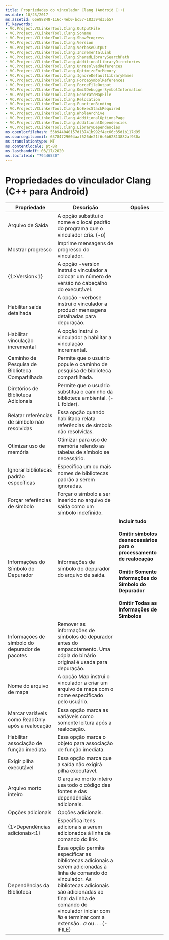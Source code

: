 ```yaml
---
title: Propriedades do vinculador Clang (Android C++)
ms.date: 10/23/2017
ms.assetid: 66e88848-116c-4eb0-bc57-183394d35b57
f1_keywords:
- VC.Project.VCLinkerTool.Clang.OutputFile
- VC.Project.VCLinkerTool.Clang.Soname
- VC.Project.VCLinkerTool.Clang.ShowProgress
- VC.Project.VCLinkerTool.Clang.Version
- VC.Project.VCLinkerTool.Clang.VerboseOutput
- VC.Project.VCLinkerTool.Clang.IncrementalLink
- VC.Project.VCLinkerTool.Clang.SharedLibrarySearchPath
- VC.Project.VCLinkerTool.Clang.AdditionalLibraryDirectories
- VC.Project.VCLinkerTool.Clang.UnresolvedReferences
- VC.Project.VCLinkerTool.Clang.OptimizeForMemory
- VC.Project.VCLinkerTool.Clang.IgnoreDefaultLibraryNames
- VC.Project.VCLinkerTool.Clang.ForceSymbolReferences
- VC.Project.VCLinkerTool.Clang.ForceFileOutput
- VC.Project.VCLinkerTool.Clang.OmitDebuggerSymbolInformation
- VC.Project.VCLinkerTool.Clang.GenerateMapFile
- VC.Project.VCLinkerTool.Clang.Relocation
- VC.Project.VCLinkerTool.Clang.FunctionBinding
- VC.Project.VCLinkerTool.Clang.NoExecStackRequired
- VC.Project.VCLinkerTool.Clang.WholeArchive
- VC.Project.VCLinkerTool.Clang.AdditionalOptionsPage
- VC.Project.VCLinkerTool.Clang.AdditionalDependencies
- VC.Project.VCLinkerTool.Clang.LibraryDependencies
ms.openlocfilehash: 55b944040157d13741b992f4ec66c35d1b117d95
ms.sourcegitcommit: 63784729604aaf526de21f6c6b62813882af930a
ms.translationtype: MT
ms.contentlocale: pt-BR
ms.lasthandoff: 03/17/2020
ms.locfileid: "79446530"
---
```

# <a name="clang-linker-properties-android-c"></a>Propriedades do vinculador Clang (C++ para Android)

| Propriedade | Descrição | Opções |
|--|--|--|
| Arquivo de Saída | A opção substitui o nome e o local padrão do programa que o vinculador cria. (-o) |
| Mostrar progresso | Imprime mensagens de progresso do vinculador. |
| {1&gt;Version&lt;1} | A opção -version instrui o vinculador a colocar um número de versão no cabeçalho do executável. |
| Habilitar saída detalhada | A opção -verbose instrui o vinculador a produzir mensagens detalhadas para depuração. |
| Habilitar vinculação incremental | A opção instrui o vinculador a habilitar a vinculação incremental. |
| Caminho de Pesquisa de Biblioteca Compartilhada | Permite que o usuário popule o caminho de pesquisa de biblioteca compartilhada. |
| Diretórios de Biblioteca Adicionais | Permite que o usuário substitua o caminho da biblioteca ambiental. (-L folder). |
| Relatar referências de símbolo não resolvidas | Essa opção quando habilitada relata referências de símbolo não resolvidas. |
| Otimizar uso de memória | Otimizar para uso de memória relendo as tabelas de símbolo se necessário. |
| Ignorar bibliotecas padrão específicas | Especifica um ou mais nomes de bibliotecas padrão a serem ignoradas. |
| Forçar referências de símbolo | Forçar o símbolo a ser inserido no arquivo de saída como um símbolo indefinido. |
| Informações do Símbolo do Depurador | Informações de símbolo do depurador do arquivo de saída. | **Incluir tudo**<br /><br />**Omitir símbolos desnecessários para o processamento de realocação**<br /><br />**Omitir Somente Informações do Símbolo do Depurador**<br /><br />**Omitir Todas as Informações de Símbolos** |
| Informações de símbolo do depurador de pacotes | Remover as informações de símbolos do depurador antes do empacotamento.  Uma cópia do binário original é usada para depuração. |
| Nome do arquivo de mapa | A opção Map instrui o vinculador a criar um arquivo de mapa com o nome especificado pelo usuário. |
| Marcar variáveis como ReadOnly após a realocação | Essa opção marca as variáveis como somente leitura após a realocação. |
| Habilitar associação de função imediata | Essa opção marca o objeto para associação de função imediata. |
| Exigir pilha executável | Essa opção marca que a saída não exigirá pilha executável. |
| Arquivo morto inteiro | O arquivo morto inteiro usa todo o código das fontes e das dependências adicionais. |
| Opções adicionais | Opções adicionais. |
| {1&gt;Dependências adicionais&lt;1} | Especifica itens adicionais a serem adicionados à linha de comando do link. |
| Dependências da Biblioteca | Essa opção permite especificar as bibliotecas adicionais a serem adicionadas à linha de comando do vinculador. As bibliotecas adicionais são adicionadas ao final da linha de comando do vinculador iniciar com *lib* e terminar com a extensão *. a* ou *..* .  (-lFILE) |
